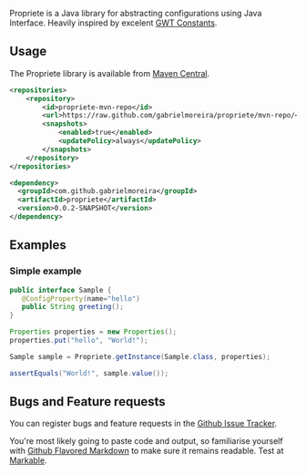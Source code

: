 Propriete is a Java library for abstracting configurations using Java Interface. Heavily inspired by excelent [GWT Constants](http://www.gwtproject.org/doc/latest/DevGuideI18nConstants.html).

## Usage

The Propriete library is available from [Maven Central](http://search.maven.org/#search%7Cgav%7C1%7Cg%3A%22com.github.kevinsawicki%22%20AND%20a%3A%22http-request%22).

```xml
<repositories>
    <repository>
        <id>propriete-mvn-repo</id>
        <url>https://raw.github.com/gabrielmoreira/propriete/mvn-repo/</url>
        <snapshots>
            <enabled>true</enabled>
            <updatePolicy>always</updatePolicy>
        </snapshots>
    </repository>
</repositories>
```

```xml
<dependency>
  <groupId>com.github.gabrielmoreira</groupId>
  <artifactId>propriete</artifactId>
  <version>0.0.2-SNAPSHOT</version>
</dependency>
```

## Examples

### Simple example

```java
public interface Sample {
   @ConfigProperty(name="hello")
   public String greeting();
}
```
```java
Properties properties = new Properties();
properties.put("hello", "World!");

Sample sample = Propriete.getInstance(Sample.class, properties);

assertEquals("World!", sample.value());
```

## Bugs and Feature requests

You can register bugs and feature requests in the [Github Issue Tracker](https://github.com/gabrielmoreira/propriete/issues).

You're most likely going to paste code and output, so familiarise yourself with
[Github Flavored Markdown](http://github.github.com/github-flavored-markdown/) to make sure it remains readable. Test at [Markable](http://markable.in/).
